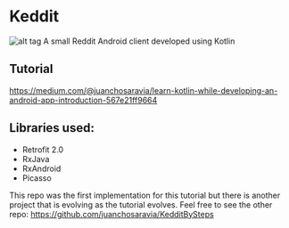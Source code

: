 # Keddit
![alt tag](https://raw.github.com/juanchosaravia/Keddit/master/resources/keddit_portada_v2.png)
A small Reddit Android client developed using Kotlin

## Tutorial
https://medium.com/@juanchosaravia/learn-kotlin-while-developing-an-android-app-introduction-567e21ff9664

## Libraries used:
- Retrofit 2.0
- RxJava
- RxAndroid
- Picasso

This repo was the first implementation for this tutorial but there is another project that is evolving as the tutorial evolves. Feel free to see the other repo:
https://github.com/juanchosaravia/KedditBySteps
